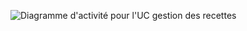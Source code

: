 ![Diagramme d'activité pour l'UC gestion des recettes](../../../diagrammes/packages/02-gestion/03-gestion-recettes/02-03-diag-activité.png)
